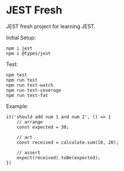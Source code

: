 # JEST Fresh

JEST fresh project for learning JEST.

Initial Setup:
```
npm i jest
npm i @types/jest
```

Test:
```
npm test
npm run test
npm run test-watch
npm run test-coverage
npm run test-fat
```

Example:
```
it('should add num 1 and num 2', () => {
    // arrange
    const expected = 30;

    // act
    const received = calculate.sum(10, 20);

    // assert
    expect(received).toBe(expected);
})
```